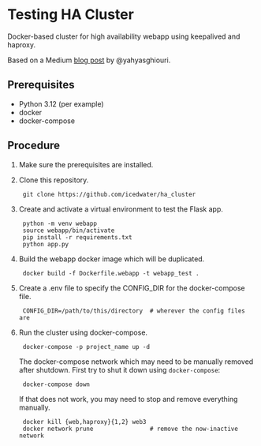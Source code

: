 # Testing HA Cluster

Docker-based cluster for high availability webapp using keepalived and haproxy.

Based on a Medium [blog post][blog] by @yahyasghiouri.

## Prerequisites

- Python 3.12 (per example)
- docker
- docker-compose

## Procedure

1. Make sure the prerequisites are installed.
2. Clone this repository.

        git clone https://github.com/icedwater/ha_cluster

3. Create and activate a virtual environment to test the Flask app.

        python -m venv webapp
        source webapp/bin/activate
        pip install -r requirements.txt
        python app.py

4. Build the webapp docker image which will be duplicated.

        docker build -f Dockerfile.webapp -t webapp_test .

5. Create a .env file to specify the CONFIG_DIR for the docker-compose file.

        CONFIG_DIR=/path/to/this/directory  # wherever the config files are

6. Run the cluster using docker-compose.

        docker-compose -p project_name up -d

   The docker-compose network which may need to be manually removed after shutdown.
   First try to shut it down using `docker-compose`:

        docker-compose down

   If that does not work, you may need to stop and remove everything manually.

        docker kill {web,haproxy}{1,2} web3
        docker network prune                # remove the now-inactive network

[blog]: https://medium.com/@yahyasghiouri1998/building-a-high-availability-cluster-with-haproxy-keepalived-and-docker-a-step-by-step-guide-9325f4ac8aa7
